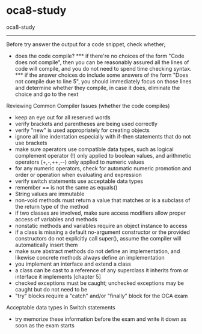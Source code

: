 # oca8-study
oca8-study

---

Before try answer the output for a code snippet, check whether;
* does the code compile?
*** if there're no choices of the form "Code does not compile", then you can be reasonably assured all the lines of code will compile, and you do not need to spend time checking syntax.
*** if the answer choices do include some answers of the form "Does not compile due to line 5", you should immediately focus on those lines and determine whether they compile, in case it does, eliminate the choice and go to the next

Reviewing Common Compiler Issues (whether the code compiles)
* keep an eye out for all reserved words
* verify brackets and parentheses are being used correctly
* verify "new" is used appropriately for creating objects
* ignore all line indentation especially with if-then statements that do not use brackets
* make sure operators use compatible data types, such as logical complement operator (!) only applied to boolean values, and arithmetic operators (+,-,++,--) only applied to numeric values
* for any numeric operators, check for automatic numeric promotion and order or operation when evaluating and expression
* verify switch statements use acceptable data types
* remember == is not the same as equals()
* String values are immutable
* non-void methods must return a value that matches or is a subclass of the return type of the method
* if two classes are involved, make sure access modifiers allow proper access of variables and methods
* nonstatic methods and variables require an object instance to access
* if a class is missing a default no-argument constructor or the provided constructors do not explicitly call super(), assume the compiler will automatically insert them
* make sure abstract methods do not define an implementation, and likewise concrete methods always define an implementation
* you implement an interface and extend a class
* a class can be cast to a reference of any superclass it inherits from or interface it implements [chapter 5]
* checked exceptions must be caught; unchecked exceptions may be caught but do not need to be
* "try" blocks require a "catch" and/or "finally" block for the OCA exam

Acceptable data types in Switch statements
* try memorize these information before the exam and write it down as soon as the exam starts
